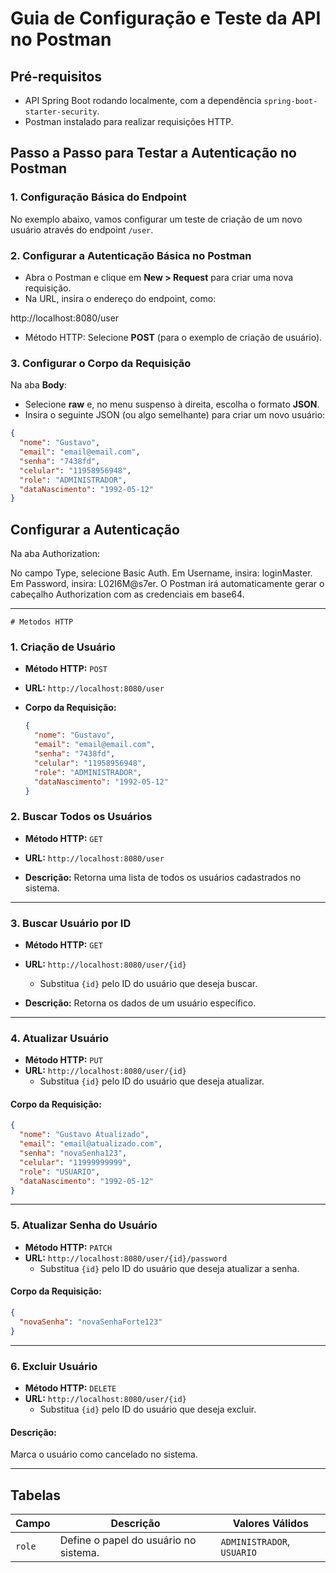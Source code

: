 # Guia de Configuração e Teste da API no Postman

## Pré-requisitos
- API Spring Boot rodando localmente, com a dependência `spring-boot-starter-security`.
- Postman instalado para realizar requisições HTTP.

## Passo a Passo para Testar a Autenticação no Postman

### 1. Configuração Básica do Endpoint
No exemplo abaixo, vamos configurar um teste de criação de um novo usuário através do endpoint `/user`.

### 2. Configurar a Autenticação Básica no Postman
- Abra o Postman e clique em **New > Request** para criar uma nova requisição.
- Na URL, insira o endereço do endpoint, como:
  
http://localhost:8080/user


- Método HTTP: Selecione **POST** (para o exemplo de criação de usuário).

### 3. Configurar o Corpo da Requisição
Na aba **Body**:
- Selecione **raw** e, no menu suspenso à direita, escolha o formato **JSON**.
- Insira o seguinte JSON (ou algo semelhante) para criar um novo usuário:

```json
{
  "nome": "Gustavo",
  "email": "email@email.com",
  "senha": "7438fd",
  "celular": "11958956948",
  "role": "ADMINISTRADOR",
  "dataNascimento": "1992-05-12"
}
```
## Configurar a Autenticação
Na aba Authorization:

No campo Type, selecione Basic Auth.
Em Username, insira: loginMaster.
Em Password, insira: L02I6M@s7er.
O Postman irá automaticamente gerar o cabeçalho Authorization com as credenciais em base64.



---


```
# Metodos HTTP
```



### 1. **Criação de Usuário**
- **Método HTTP:** `POST`
- **URL:** `http://localhost:8080/user`


- **Corpo da Requisição:**
  ```json
  {
    "nome": "Gustavo",
    "email": "email@email.com",
    "senha": "7438fd",
    "celular": "11958956948",
    "role": "ADMINISTRADOR",
    "dataNascimento": "1992-05-12"
  }

### 2. **Buscar Todos os Usuários**
- **Método HTTP:** `GET`
- **URL:** `http://localhost:8080/user`


- **Descrição:** Retorna uma lista de todos os usuários cadastrados no sistema.

---

### 3. **Buscar Usuário por ID**
- **Método HTTP:** `GET`
- **URL:** `http://localhost:8080/user/{id}`
  - Substitua `{id}` pelo ID do usuário que deseja buscar.

- **Descrição:** Retorna os dados de um usuário específico.

---

### 4. **Atualizar Usuário**

- **Método HTTP:** `PUT`
- **URL:** `http://localhost:8080/user/{id}`
  - Substitua `{id}` pelo ID do usuário que deseja atualizar.


#### Corpo da Requisição:
```json
{
  "nome": "Gustavo Atualizado",
  "email": "email@atualizado.com",
  "senha": "novaSenha123",
  "celular": "11999999999",
  "role": "USUARIO",
  "dataNascimento": "1992-05-12"
}
```

---

### 5. **Atualizar Senha do Usuário**

- **Método HTTP:** `PATCH`
- **URL:** `http://localhost:8080/user/{id}/password`
  - Substitua `{id}` pelo ID do usuário que deseja atualizar a senha.


#### Corpo da Requisição:
```json
{
  "novaSenha": "novaSenhaForte123"
}

```

---

### 6. **Excluir Usuário**

- **Método HTTP:** `DELETE`
- **URL:** `http://localhost:8080/user/{id}`
  - Substitua `{id}` pelo ID do usuário que deseja excluir.


#### Descrição:
Marca o usuário como cancelado no sistema.

---

## Tabelas


| Campo      | Descrição                                            | Valores Válidos             |
|------------|------------------------------------------------------|-----------------------------|
| `role`     | Define o papel do usuário no sistema.               | `ADMINISTRADOR`, `USUARIO`  |
